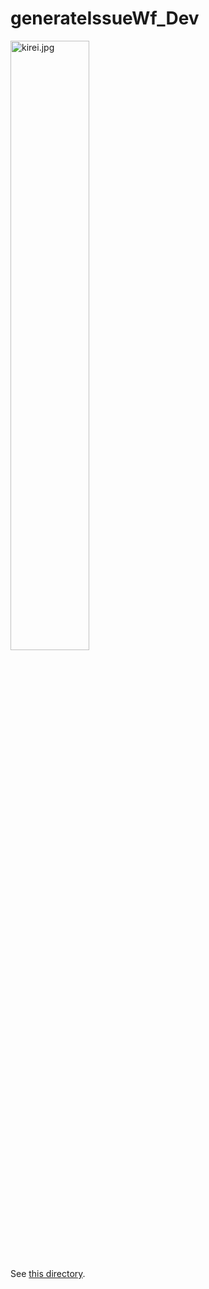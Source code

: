 # generateIssueWf_Dev

<img width="50%" alt="kirei.jpg" src="./img/kirei_1.jpg">

See [this directory](https://github.com/landmaster135/generateIssueWf_Dev/tree/main/generateIssueWf).
